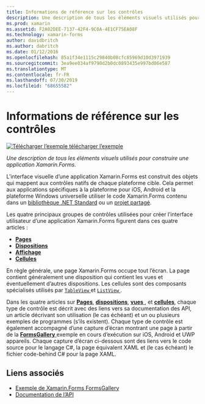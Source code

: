 ```yaml
---
title: Informations de référence sur les contrôles
description: Une description de tous les éléments visuels utilisés pour construire une application Xamarin.Forms. Cet article répertorie les groupes de contrôle qui composent l’interface utilisateur d’une application Xamarin.Forms.
ms.prod: xamarin
ms.assetid: F2A02DEE-7137-42F4-9C0A-4E1CF75EA08F
ms.technology: xamarin-forms
author: davidbritch
ms.author: dabritch
ms.date: 01/12/2016
ms.openlocfilehash: 85a1f34e1115c29840b08cfc85969d10d3971939
ms.sourcegitcommit: 3ea9ee034af9790d2b0dc0893435e997bd06e587
ms.translationtype: MT
ms.contentlocale: fr-FR
ms.lasthandoff: 07/30/2019
ms.locfileid: "68655582"
---
```

# <a name="controls-reference"></a>Informations de référence sur les contrôles

[![Télécharger l’exemple](~/media/shared/download.png) télécharger l’exemple](https://docs.microsoft.com/en-us/samples/xamarin/xamarin-forms-samples/formsgallery/)

_Une description de tous les éléments visuels utilisés pour construire une application Xamarin.Forms._

L’interface visuelle d’une application Xamarin.Forms est construit des objets qui mappent aux contrôles natifs de chaque plateforme cible. Cela permet aux applications spécifiques à la plateforme pour iOS, Android et la plateforme Windows universelle utiliser le code Xamarin.Forms contenu dans un [bibliothèque .NET Standard](~/cross-platform/app-fundamentals/net-standard.md) ou un [projet partagé](~/cross-platform/app-fundamentals/shared-projects.md).

Les quatre principaux groupes de contrôles utilisées pour créer l’interface utilisateur d’une application Xamarin.Forms figurent dans ces quatre articles :

- [**Pages**](pages.md)
- [**Dispositions**](layouts.md)
- [**Affichage**](views.md)
- [**Cellules**](cells.md)

En règle générale, une page Xamarin.Forms occupe tout l’écran. La page contient généralement une disposition qui contient les vues et éventuellement d’autres dispositions. Les cellules sont des composants spécialisés utilisés par [ `TableView` ](views.md#tableView) et [ `ListView` ](views.md#listView).

Dans les quatre articles sur [ **Pages**](pages.md), [ **dispositions**](layouts.md), [ **vues** ](views.md), et [ **cellules**](cells.md), chaque type de contrôle est décrit avec des liens vers sa documentation des API, un article décrivant son utilisation (le cas échéant) et un ou plusieurs exemples de programmes (s’ils existent). Chaque type de contrôle est également accompagné d’une capture d’écran montrant une page à partir de la [ **FormsGallery** ](https://docs.microsoft.com/samples/xamarin/xamarin-forms-samples/formsgallery) exemple en cours d’exécution sur iOS, Android et UWP appareils. Chaque capture d’écran ci-dessous sont des liens vers le code source pour le langage C#, la page équivalent XAML et (le cas échéant) le fichier code-behind C# pour la page XAML.

## <a name="related-links"></a>Liens associés

- [Exemple de Xamarin.Forms FormsGallery](https://docs.microsoft.com/samples/xamarin/xamarin-forms-samples/formsgallery)
- [Documentation de l’API](https://docs.microsoft.com/dotnet/api/xamarin.forms?view=xamarin-forms)
